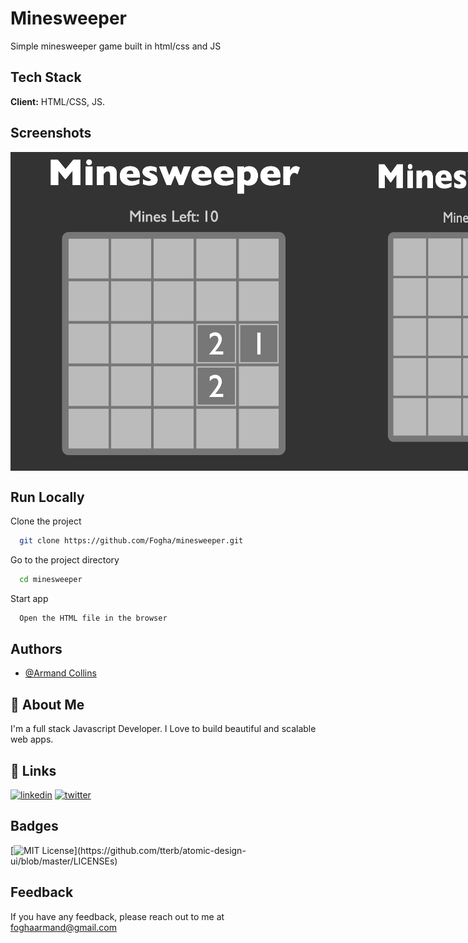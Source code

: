 # Minesweeper

Simple minesweeper game built in html/css and JS

## Tech Stack

**Client:** HTML/CSS, JS.

## Screenshots

<div style="display: flex; ">

  <img src="./assets/s1.png" width="500" />

  <img src="./assets/s2.png" width="500" />

  <img src="./assets/s3.png" width="500" />

</div>

## Run Locally

Clone the project

```bash
  git clone https://github.com/Fogha/minesweeper.git
```

Go to the project directory

```bash
  cd minesweeper
```

Start app

```bash
  Open the HTML file in the browser
```

## Authors

- [@Armand Collins](https://www.github.com/Fogha)

## 🚀 About Me

I'm a full stack Javascript Developer. I Love to build beautiful and scalable web apps.

## 🔗 Links

[![linkedin](https://img.shields.io/badge/linkedin-0A66C2?style=for-the-badge&logo=linkedin&logoColor=white)](https://www.linkedin.com/in/armand-collins-6974b3166)
[![twitter](https://img.shields.io/badge/twitter-1DA1F2?style=for-the-badge&logo=twitter&logoColor=white)](https://twitter.com/locrae_)

## Badges

[![MIT License](https://img.shields.io/apm/l/atomic-design-ui.svg?)](https://github.com/tterb/atomic-design-ui/blob/master/LICENSEs)


## Feedback

If you have any feedback, please reach out to me at foghaarmand@gmail.com
